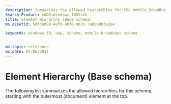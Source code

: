 ```yaml
---
description: Summarizes the allowed hierarchies for the mobile broadband base schema.
Search.Product: eADQiWindows 10XVcnh
title: Element Hierarchy (Base schema)
ms.assetid: 5dfced88-48fd-4bf6-963c-7ab090b3e26e

keywords: windows 10, uwp, schema, mobile broadband schema


ms.topic: reference
ms.date: 04/05/2017
---
```


# Element Hierarchy (Base schema)


The following list summarizes the allowed hierarchies for this schema, starting with the outermost (document) element at the top.

 

 



